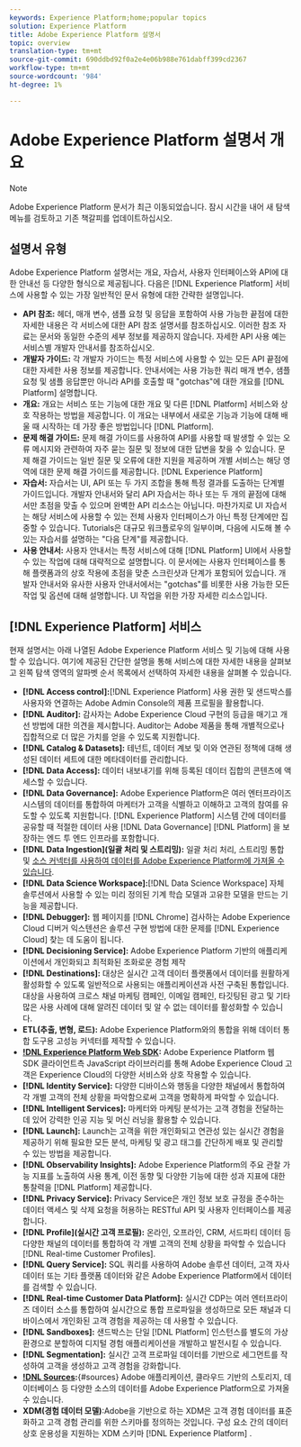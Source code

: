 ```yaml
---
keywords: Experience Platform;home;popular topics
solution: Experience Platform
title: Adobe Experience Platform 설명서
topic: overview
translation-type: tm+mt
source-git-commit: 690ddbd92f0a2e4e06b988e761dabff399cd2367
workflow-type: tm+mt
source-wordcount: '984'
ht-degree: 1%

---
```



# Adobe Experience Platform 설명서 개요

>[!NOTE]
>
>Adobe Experience Platform 문서가 최근 이동되었습니다. 잠시 시간을 내어 새 탐색 메뉴를 검토하고 기존 책갈피를 업데이트하십시오.

## 설명서 유형

Adobe Experience Platform 설명서는 개요, 자습서, 사용자 인터페이스와 API에 대한 안내선 등 다양한 형식으로 제공됩니다. 다음은 [!DNL Experience Platform] 서비스에 사용할 수 있는 가장 일반적인 문서 유형에 대한 간략한 설명입니다.

* **API 참조:** 헤더, 매개 변수, 샘플 요청 및 응답을 포함하여 사용 가능한 끝점에 대한 자세한 내용은 각 서비스에 대한 API 참조 설명서를 참조하십시오. 이러한 참조 자료는 문서와 동일한 수준의 세부 정보를 제공하지 않습니다. 자세한 API 사용 예는 서비스별 개발자 안내서를 참조하십시오.
* **개발자 가이드:** 각 개발자 가이드는 특정 서비스에 사용할 수 있는 모든 API 끝점에 대한 자세한 사용 정보를 제공합니다. 안내서에는 사용 가능한 쿼리 매개 변수, 샘플 요청 및 샘플 응답뿐만 아니라 API를 호출할 때 &quot;gotchas&quot;에 대한 개요를 [!DNL Platform] 설명합니다.
* **개요:** 개요는 서비스 또는 기능에 대한 개요 및 다른 [!DNL Platform] 서비스와 상호 작용하는 방법을 제공합니다. 이 개요는 내부에서 새로운 기능과 기능에 대해 배울 때 시작하는 데 가장 좋은 방법입니다 [!DNL Platform].
* **문제 해결 가이드:** 문제 해결 가이드를 사용하여 API를 사용할 때 발생할 수 있는 오류 메시지와 관련하여 자주 묻는 질문 및 정보에 대한 답변을 찾을 수 있습니다. 문제 해결 가이드는 일반 질문 및 오류에 대한 지원을 제공하며 개별 서비스는 해당 영역에 대한 문제 해결 가이드를 제공합니다. [!DNL Experience Platform]
* **자습서:** 자습서는 UI, API 또는 두 가지 조합을 통해 특정 결과를 도출하는 단계별 가이드입니다. 개발자 안내서와 달리 API 자습서는 하나 또는 두 개의 끝점에 대해서만 초점을 맞출 수 있으며 완벽한 API 리소스는 아닙니다. 마찬가지로 UI 자습서는 해당 서비스에 사용할 수 있는 전체 사용자 인터페이스가 아닌 특정 단계에만 집중할 수 있습니다. Tutorials은 대규모 워크플로우의 일부이며, 다음에 시도해 볼 수 있는 자습서를 설명하는 &quot;다음 단계&quot;를 제공합니다.
* **사용 안내서:** 사용자 안내서는 특정 서비스에 대해 [!DNL Platform] UI에서 사용할 수 있는 작업에 대해 대략적으로 설명합니다. 이 문서에는 사용자 인터페이스를 통해 플랫폼과의 상호 작용에 초점을 맞춘 스크린샷과 단계가 포함되어 있습니다. 개발자 안내서와 유사한 사용자 안내서에서는 &quot;gotchas&quot;를 비롯한 사용 가능한 모든 작업 및 옵션에 대해 설명합니다. UI 작업을 위한 가장 자세한 리소스입니다.

## [!DNL Experience Platform] 서비스

현재 설명서는 아래 나열된 Adobe Experience Platform 서비스 및 기능에 대해 사용할 수 있습니다. 여기에 제공된 간단한 설명을 통해 서비스에 대한 자세한 내용을 살펴보고 왼쪽 탐색 영역의 알파벳 순서 목록에서 선택하여 자세한 내용을 살펴볼 수 있습니다.

* **[!DNL Access control]:**[!DNL Experience Platform] 사용 권한 및 샌드박스를 사용자와 연결하는 Adobe Admin Console의 제품 프로필을 활용합니다.
* **[!DNL Auditor]:** 감사자는 Adobe Experience Cloud 구현의 등급을 매기고 개선 방법에 대한 의견을 제시합니다. Auditor는 Adobe 제품을 통해 개별적으로나 집합적으로 더 많은 가치를 얻을 수 있도록 지원합니다.
* **[!DNL Catalog & Datasets]:** 테넌트, 데이터 계보 및 이와 연관된 정책에 대해 생성된 데이터 세트에 대한 메타데이터를 관리합니다.
* **[!DNL Data Access]:** 데이터 내보내기를 위해 등록된 데이터 집합의 콘텐츠에 액세스할 수 있습니다.
* **[!DNL Data Governance]:** Adobe Experience Platform은 여러 엔터프라이즈 시스템의 데이터를 통합하여 마케터가 고객을 식별하고 이해하고 고객의 참여를 유도할 수 있도록 지원합니다. [!DNL Experience Platform] 시스템 간에 데이터를 공유할 때 적절한 데이터 사용 [!DNL Data Governance] [!DNL Platform] 을 보장하는 엔드 투 엔드 인프라를 포함합니다.
* **[!DNL Data Ingestion](일괄 처리 및 스트리밍):** 일괄 처리 처리, 스트리밍 통합 및 [소스 커넥터를 사용하여 데이터를 Adobe Experience Platform에 가져올 수 있습니다](#sources).
* **[!DNL Data Science Workspace]:**[!DNL Data Science Workspace] 자체 솔루션에서 사용할 수 있는 미리 정의된 기계 학습 모델과 고유한 모델을 만드는 기능을 제공합니다.
* **[!DNL Debugger]:** 웹 페이지를 [!DNL Chrome] 검사하는 Adobe Experience Cloud 디버거 익스텐션은 솔루션 구현 방법에 대한 문제를 [!DNL Experience Cloud] 찾는 데 도움이 됩니다.
* **[!DNL Decisioning Service]:** Adobe Experience Platform 기반의 애플리케이션에서 개인화되고 최적화된 조화로운 경험 제작
* **[!DNL Destinations]:** 대상은 실시간 고객 데이터 플랫폼에서 데이터를 원활하게 활성화할 수 있도록 일반적으로 사용되는 애플리케이션과 사전 구축된 통합입니다. 대상을 사용하여 크로스 채널 마케팅 캠페인, 이메일 캠페인, 타깃팅된 광고 및 기타 많은 사용 사례에 대해 알려진 데이터 및 알 수 없는 데이터를 활성화할 수 있습니다.
* **ETL(추출, 변형, 로드):** Adobe Experience Platform와의 통합을 위해 데이터 통합 도구용 고성능 커넥터를 제작할 수 있습니다.
* **[!DNL Experience Platform Web SDK](베타):** Adobe Experience Platform 웹 SDK 클라이언트측 JavaScript 라이브러리를 통해 Adobe Experience Cloud 고객은 Experience Cloud의 다양한 서비스와 상호 작용할 수 있습니다.
* **[!DNL Identity Service]:** 다양한 디바이스와 행동을 다양한 채널에서 통합하여 각 개별 고객의 전체 상황을 파악함으로써 고객을 명확하게 파악할 수 있습니다.
* **[!DNL Intelligent Services]:** 마케터와 마케팅 분석가는 고객 경험을 전달하는 데 있어 강력한 인공 지능 및 머신 러닝을 활용할 수 있습니다.
* **[!DNL Launch]:** Launch는 고객을 위한 개인화되고 연관성 있는 실시간 경험을 제공하기 위해 필요한 모든 분석, 마케팅 및 광고 태그를 간단하게 배포 및 관리할 수 있는 방법을 제공합니다.
* **[!DNL Observability Insights]:** Adobe Experience Platform의 주요 관찰 가능 지표를 노출하여 사용 통계, 이전 동향 및 다양한 기능에 대한 성과 지표에 대한 통찰력을 [!DNL Platform] 제공합니다.
* **[!DNL Privacy Service]:** Privacy Service은 개인 정보 보호 규정을 준수하는 데이터 액세스 및 삭제 요청을 허용하는 RESTful API 및 사용자 인터페이스를 제공합니다.
* **[!DNL Profile](실시간 고객 프로필):** 온라인, 오프라인, CRM, 서드파티 데이터 등 다양한 채널의 데이터를 통합하여 각 개별 고객의 전체 상황을 파악할 수 있습니다 [!DNL Real-time Customer Profiles].
* **[!DNL Query Service]:** SQL 쿼리를 사용하여 Adobe 솔루션 데이터, 고객 자사 데이터 또는 기타 플랫폼 데이터와 같은 Adobe Experience Platform에서 데이터를 검색할 수 있습니다.
* **[!DNL Real-time Customer Data Platform]:** 실시간 CDP는 여러 엔터프라이즈 데이터 소스를 통합하여 실시간으로 통합 프로파일을 생성하므로 모든 채널과 디바이스에서 개인화된 고객 경험을 제공하는 데 사용할 수 있습니다.
* **[!DNL Sandboxes]:** 샌드박스는 단일 [!DNL Platform] 인스턴스를 별도의 가상 환경으로 분할하여 디지털 경험 애플리케이션을 개발하고 발전시킬 수 있습니다.
* **[!DNL Segmentation]:** 실시간 고객 프로파일 데이터를 기반으로 세그먼트를 작성하여 고객을 생성하고 고객 경험을 강화합니다.
* **[!DNL Sources](연결):**{#sources} Adobe 애플리케이션, 클라우드 기반의 스토리지, 데이터베이스 등 다양한 소스의 데이터를 Adobe Experience Platform으로 가져올 수 있습니다.
* **XDM(경험 데이터 모델)**:Adobe을 기반으로 하는 XDM은 고객 경험 데이터를 표준화하고 고객 경험 관리를 위한 스키마를 정의하는 것입니다. 구성 요소 간의 데이터 상호 운용성을 지원하는 XDM 스키마 [!DNL Experience Platform] .